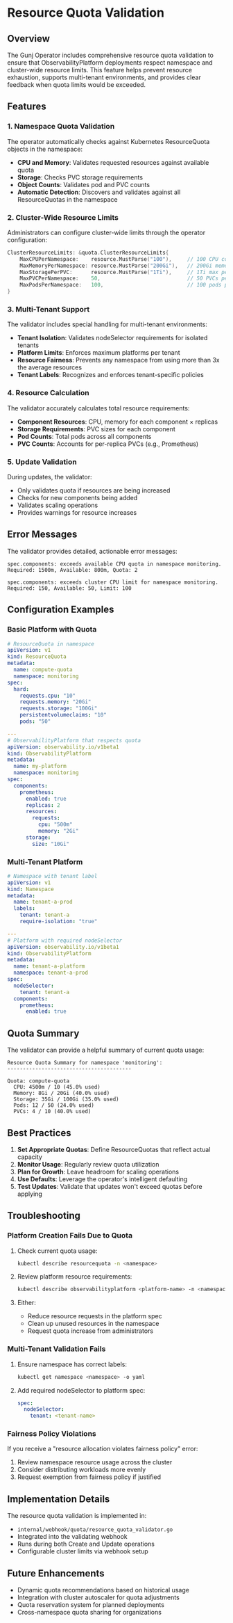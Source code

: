 # Resource Quota Validation

## Overview

The Gunj Operator includes comprehensive resource quota validation to ensure that ObservabilityPlatform deployments respect namespace and cluster-wide resource limits. This feature helps prevent resource exhaustion, supports multi-tenant environments, and provides clear feedback when quota limits would be exceeded.

## Features

### 1. Namespace Quota Validation

The operator automatically checks against Kubernetes ResourceQuota objects in the namespace:

- **CPU and Memory**: Validates requested resources against available quota
- **Storage**: Checks PVC storage requirements
- **Object Counts**: Validates pod and PVC counts
- **Automatic Detection**: Discovers and validates against all ResourceQuotas in the namespace

### 2. Cluster-Wide Resource Limits

Administrators can configure cluster-wide limits through the operator configuration:

```go
ClusterResourceLimits: &quota.ClusterResourceLimits{
    MaxCPUPerNamespace:    resource.MustParse("100"),     // 100 CPU cores per namespace
    MaxMemoryPerNamespace: resource.MustParse("200Gi"),   // 200Gi memory per namespace
    MaxStoragePerPVC:      resource.MustParse("1Ti"),     // 1Ti max per PVC
    MaxPVCPerNamespace:    50,                            // 50 PVCs per namespace
    MaxPodsPerNamespace:   100,                           // 100 pods per namespace
}
```

### 3. Multi-Tenant Support

The validator includes special handling for multi-tenant environments:

- **Tenant Isolation**: Validates nodeSelector requirements for isolated tenants
- **Platform Limits**: Enforces maximum platforms per tenant
- **Resource Fairness**: Prevents any namespace from using more than 3x the average resources
- **Tenant Labels**: Recognizes and enforces tenant-specific policies

### 4. Resource Calculation

The validator accurately calculates total resource requirements:

- **Component Resources**: CPU, memory for each component × replicas
- **Storage Requirements**: PVC sizes for each component
- **Pod Counts**: Total pods across all components
- **PVC Counts**: Accounts for per-replica PVCs (e.g., Prometheus)

### 5. Update Validation

During updates, the validator:

- Only validates quota if resources are being increased
- Checks for new components being added
- Validates scaling operations
- Provides warnings for resource increases

## Error Messages

The validator provides detailed, actionable error messages:

```
spec.components: exceeds available CPU quota in namespace monitoring. 
Required: 1500m, Available: 800m, Quota: 2
```

```
spec.components: exceeds cluster CPU limit for namespace monitoring. 
Required: 150, Available: 50, Limit: 100
```

## Configuration Examples

### Basic Platform with Quota

```yaml
# ResourceQuota in namespace
apiVersion: v1
kind: ResourceQuota
metadata:
  name: compute-quota
  namespace: monitoring
spec:
  hard:
    requests.cpu: "10"
    requests.memory: "20Gi"
    requests.storage: "100Gi"
    persistentvolumeclaims: "10"
    pods: "50"

---
# ObservabilityPlatform that respects quota
apiVersion: observability.io/v1beta1
kind: ObservabilityPlatform
metadata:
  name: my-platform
  namespace: monitoring
spec:
  components:
    prometheus:
      enabled: true
      replicas: 2
      resources:
        requests:
          cpu: "500m"
          memory: "2Gi"
      storage:
        size: "10Gi"
```

### Multi-Tenant Platform

```yaml
# Namespace with tenant label
apiVersion: v1
kind: Namespace
metadata:
  name: tenant-a-prod
  labels:
    tenant: tenant-a
    require-isolation: "true"

---
# Platform with required nodeSelector
apiVersion: observability.io/v1beta1
kind: ObservabilityPlatform
metadata:
  name: tenant-a-platform
  namespace: tenant-a-prod
spec:
  nodeSelector:
    tenant: tenant-a
  components:
    prometheus:
      enabled: true
```

## Quota Summary

The validator can provide a helpful summary of current quota usage:

```
Resource Quota Summary for namespace 'monitoring':
----------------------------------------

Quota: compute-quota
  CPU: 4500m / 10 (45.0% used)
  Memory: 8Gi / 20Gi (40.0% used)
  Storage: 35Gi / 100Gi (35.0% used)
  Pods: 12 / 50 (24.0% used)
  PVCs: 4 / 10 (40.0% used)
```

## Best Practices

1. **Set Appropriate Quotas**: Define ResourceQuotas that reflect actual capacity
2. **Monitor Usage**: Regularly review quota utilization
3. **Plan for Growth**: Leave headroom for scaling operations
4. **Use Defaults**: Leverage the operator's intelligent defaulting
5. **Test Updates**: Validate that updates won't exceed quotas before applying

## Troubleshooting

### Platform Creation Fails Due to Quota

1. Check current quota usage:
   ```bash
   kubectl describe resourcequota -n <namespace>
   ```

2. Review platform resource requirements:
   ```bash
   kubectl describe observabilityplatform <platform-name> -n <namespace>
   ```

3. Either:
   - Reduce resource requests in the platform spec
   - Clean up unused resources in the namespace
   - Request quota increase from administrators

### Multi-Tenant Validation Fails

1. Ensure namespace has correct labels:
   ```bash
   kubectl get namespace <namespace> -o yaml
   ```

2. Add required nodeSelector to platform spec:
   ```yaml
   spec:
     nodeSelector:
       tenant: <tenant-name>
   ```

### Fairness Policy Violations

If you receive a "resource allocation violates fairness policy" error:

1. Review namespace resource usage across the cluster
2. Consider distributing workloads more evenly
3. Request exemption from fairness policy if justified

## Implementation Details

The resource quota validation is implemented in:
- `internal/webhook/quota/resource_quota_validator.go`
- Integrated into the validating webhook
- Runs during both Create and Update operations
- Configurable cluster limits via webhook setup

## Future Enhancements

- Dynamic quota recommendations based on historical usage
- Integration with cluster autoscaler for quota adjustments
- Quota reservation system for planned deployments
- Cross-namespace quota sharing for organizations
